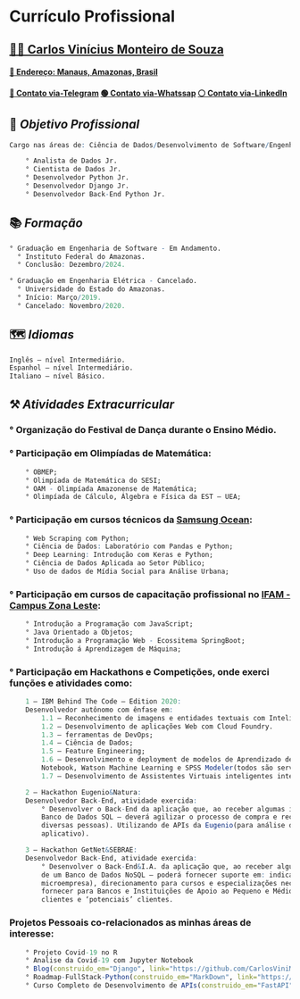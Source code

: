 # Currículo Profissional

## [👨‍💻 Carlos Vinícius Monteiro de Souza](https://carlosvinimsouza.github.io/)
#### [🔎 Endereço: Manaus, Amazonas, Brasil](https://www.google.com.br/maps/place/Manaus,+AM/@-3.0446598,-60.0371446,12z/data=!3m1!4b1!4m5!3m4!1s0x926c1bc8b37647b7:0x2b485c9ff765a9cc!8m2!3d-3.1190275!4d-60.0217314)
#### [🔵 Contato via-Telegram](https://t.me/CarlosViniMSouza) [🟢 Contato via-Whatssap](https://api.whatsapp.com/send?phone=5592992680331) [⚪️ Contato via-LinkedIn](https://www.linkedin.com/in/carlosvinimsouza/)


## 🎯 _Objetivo Profissional_
```R
Cargo nas áreas de: Ciência de Dados/Desenvolvimento de Software/Engenharia de Software:

	° Analista de Dados Jr.
	° Cientista de Dados Jr.
	° Desenvolvedor Python Jr.
	° Desenvolvedor Django Jr.
	° Desenvolvedor Back-End Python Jr.
```


## 📚 _Formação_
```R
° Graduação em Engenharia de Software - Em Andamento.
  ° Instituto Federal do Amazonas.
  ° Conclusão: Dezembro/2024.

° Graduação em Engenharia Elétrica - Cancelado.
  ° Universidade do Estado do Amazonas.
  ° Início: Março/2019.
  ° Cancelado: Novembro/2020.
```

## 🗺 _Idiomas_
```R
Inglês – nível Intermediário.
Espanhol – nível Intermediário.
Italiano – nível Básico.
```

## ⚒ _Atividades Extracurricular_

### ° Organização do Festival de Dança durante o Ensino Médio.

### ° Participação em Olimpíadas de Matemática:
```R
	° OBMEP;
	° Olimpíada de Matemática do SESI;
	° OAM - Olimpíada Amazonense de Matemática;
	° Olimpíada de Cálculo, Álgebra e Física da EST – UEA;
```

### ° Participação em cursos técnicos da [Samsung Ocean](http://www.oceanbrasil.com/):
```R
	° Web Scraping com Python;
	° Ciência de Dados: Laboratório com Pandas e Python;
	° Deep Learning: Introdução com Keras e Python;
	° Ciência de Dados Aplicada ao Setor Público;
	° Uso de dados de Mídia Social para Análise Urbana;
```

### ° Participação em cursos de capacitação profissional no [IFAM - Campus Zona Leste](http://www2.ifam.edu.br/campus/cmzl):
```R
	° Introdução a Programação com JavaScript;
	° Java Orientado a Objetos;
	° Introdução a Programação Web - Ecossitema SpringBoot;
	° Introdução á Aprendizagem de Máquina;
```

### ° Participação em Hackathons e Competições, onde exerci funções e atividades como:
```R
	1 – IBM Behind The Code – Edition 2020:
	Desenvolvedor autônomo com ênfase em:
		1.1 – Reconhecimento de imagens e entidades textuais com Inteligência Artificial;
		1.2 – Desenvolvimento de aplicações Web com Cloud Foundry.
		1.3 – ferramentas de DevOps;
		1.4 – Ciência de Dados;
		1.5 – Feature Engineering;
		1.6 – Desenvolvimento e deployment de modelos de Aprendizado de Máquina com Jupyter 
		Notebook, Watson Machine Learning e SPSS Modeler(todos são serviços disponibilizados na IBM Cloud);
		1.7 – Desenvolvimento de Assistentes Virtuais inteligentes integrados com APIs e Microsserviços;
```
```R
	2 – Hackathon Eugenio&Natura:
	Desenvolvedor Back-End, atividade exercida:
		° Desenvolver o Back-End da aplicação que, ao receber algumas informações do usuário – que serão guardadas dentro de um 
		Banco de Dados SQL – deverá agilizar o processo de compra e recomendação de	produtos (com base nas preferências de 
		diversas pessoas). Utilizando de APIs da Eugenio(para análise de dados) e Google Maps(na parte de Geolocalização do 
		aplicativo).
```
```R
	3 – Hackathon GetNet&SEBRAE:
	Desenvolvedor Back-End, atividade exercida:
		° Desenvolver o Back-End&I.A. da aplicação que, ao receber algumas informações do usuário – que serão	guardadas dentro 
		de um Banco de Dados NoSQL – poderá fornecer suporte em: indicação de linhas de crédito(para a situação atual de sua 
		microempresa), direcionamento para cursos e especializações necessárias á atividade essencial da empresa, e também, 
		fornecer para Bancos e Instituições de Apoio ao Pequeno e Médio Empreendedor, informações relevantes sobre seus 
		clientes e ‘potenciais’ clientes.
```

### Projetos Pessoais co-relacionados as minhas áreas de interesse:
```R
	° Projeto Covid-19 no R
	° Analise da Covid-19 com Jupyter Notebook
	° Blog(construido_em="Django", link="https://github.com/CarlosViniMSouza/Blog")
	° Roadmap-FullStack-Python(construido_em="MarkDown", link="https://github.com/CarlosViniMSouza/Roadmap-FullStack-Python")
	° Curso Completo de Desenvolvimento de APIs(construido_em="FastAPI", link="https://github.com/CarlosViniMSouza/API_Development_FullCourse")
```
